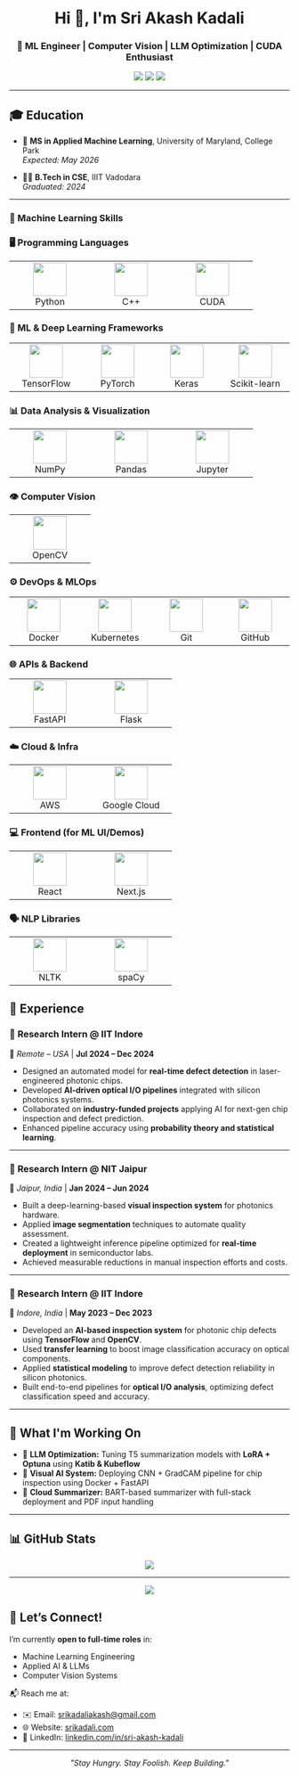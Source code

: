 <h1 align="center">Hi 👋, I'm Sri Akash Kadali</h1>
<h3 align="center">🚀 ML Engineer | Computer Vision | LLM Optimization | CUDA Enthusiast</h3>

<p align="center">
  <a href="https://www.linkedin.com/in/sri-akash-kadali" target="_blank"><img src="https://img.shields.io/badge/LinkedIn-blue?style=for-the-badge&logo=linkedin"></a>
  <a href="mailto:srikadaliakash@gmail.com" target="_blank"><img src="https://img.shields.io/badge/Gmail-red?style=for-the-badge&logo=gmail"></a>
  <a href="https://www.srikadali.com" target="_blank"><img src="https://img.shields.io/badge/Portfolio-000000?style=for-the-badge&logo=About.me&logoColor=white"></a>
</p>

---

## 🎓 Education

- 🧠 **MS in Applied Machine Learning**, University of Maryland, College Park  
  *Expected: May 2026*

- 🧑‍💻 **B.Tech in CSE**, IIIT Vadodara  
  *Graduated: 2024*

---

### 🧠 Machine Learning Skills

<!-- Programming Languages -->
### 🖥️ Programming Languages
<table>
  <tr>
    <td align="center" width="130">
      <img src="https://cdn.jsdelivr.net/gh/devicons/devicon/icons/python/python-original.svg" width="60" /><br/>Python
    </td>
    <td align="center" width="130">
      <img src="https://cdn.jsdelivr.net/gh/devicons/devicon/icons/cplusplus/cplusplus-original.svg" width="60" /><br/>C++
    </td>
    <td align="center" width="130">
      <img src="https://upload.wikimedia.org/wikipedia/commons/1/16/CUDA_logo.svg" width="60" /><br/>CUDA
    </td>
  </tr>
</table>

<!-- ML/DL Frameworks -->
### 🧠 ML & Deep Learning Frameworks
<table>
  <tr>
    <td align="center" width="130">
      <img src="https://cdn.jsdelivr.net/gh/devicons/devicon/icons/tensorflow/tensorflow-original.svg" width="60" /><br/>TensorFlow
    </td>
    <td align="center" width="130">
      <img src="https://cdn.jsdelivr.net/gh/devicons/devicon/icons/pytorch/pytorch-original.svg" width="60" /><br/>PyTorch
    </td>
    <td align="center" width="130">
      <img src="https://cdn.jsdelivr.net/gh/devicons/devicon/icons/keras/keras-plain.svg" width="60" /><br/>Keras
    </td>
    <td align="center" width="130">
      <img src="https://cdn.jsdelivr.net/gh/devicons/devicon/icons/scikitlearn/scikitlearn-original.svg" width="60" /><br/>Scikit-learn
    </td>
  </tr>
</table>

<!-- Data Analysis & Visualization -->
### 📊 Data Analysis & Visualization
<table>
  <tr>
    <td align="center" width="130">
      <img src="https://cdn.jsdelivr.net/gh/devicons/devicon/icons/numpy/numpy-original.svg" width="60" /><br/>NumPy
    </td>
    <td align="center" width="130">
      <img src="https://cdn.jsdelivr.net/gh/devicons/devicon/icons/pandas/pandas-original.svg" width="60" /><br/>Pandas
    </td>
    <td align="center" width="130">
      <img src="https://cdn.jsdelivr.net/gh/devicons/devicon/icons/jupyter/jupyter-original.svg" width="60" /><br/>Jupyter
    </td>
  </tr>
</table>

<!-- Computer Vision -->
### 👁️ Computer Vision
<table>
  <tr>
    <td align="center" width="130">
      <img src="https://cdn.jsdelivr.net/gh/devicons/devicon/icons/opencv/opencv-original.svg" width="60" /><br/>OpenCV
    </td>
  </tr>
</table>

<!-- DevOps & MLOps -->
### ⚙️ DevOps & MLOps
<table>
  <tr>
    <td align="center" width="130">
      <img src="https://cdn.jsdelivr.net/gh/devicons/devicon/icons/docker/docker-original.svg" width="60" /><br/>Docker
    </td>
    <td align="center" width="130">
      <img src="https://cdn.jsdelivr.net/gh/devicons/devicon/icons/kubernetes/kubernetes-plain.svg" width="60" /><br/>Kubernetes
    </td>
    <td align="center" width="130">
      <img src="https://cdn.jsdelivr.net/gh/devicons/devicon/icons/git/git-original.svg" width="60" /><br/>Git
    </td>
    <td align="center" width="130">
      <img src="https://cdn.jsdelivr.net/gh/devicons/devicon/icons/github/github-original.svg" width="60" /><br/>GitHub
    </td>
  </tr>
</table>

<!-- Backend & API -->
### 🌐 APIs & Backend
<table>
  <tr>
    <td align="center" width="130">
      <img src="https://cdn.jsdelivr.net/gh/devicons/devicon/icons/fastapi/fastapi-original.svg" width="60" /><br/>FastAPI
    </td>
    <td align="center" width="130">
      <img src="https://cdn.jsdelivr.net/gh/devicons/devicon/icons/flask/flask-original.svg" width="60" /><br/>Flask
    </td>
  </tr>
</table>

<!-- Cloud Platforms -->
### ☁️ Cloud & Infra
<table>
  <tr>
    <td align="center" width="130">
      <img src="https://cdn.jsdelivr.net/gh/devicons/devicon/icons/amazonwebservices/amazonwebservices-original.svg" width="60" /><br/>AWS
    </td>
    <td align="center" width="130">
      <img src="https://cdn.jsdelivr.net/gh/devicons/devicon/icons/googlecloud/googlecloud-original.svg" width="60" /><br/>Google Cloud
    </td>
  </tr>
</table>

<!-- Frontend -->
### 💻 Frontend (for ML UI/Demos)
<table>
  <tr>
    <td align="center" width="130">
      <img src="https://cdn.jsdelivr.net/gh/devicons/devicon/icons/react/react-original.svg" width="60" /><br/>React
    </td>
    <td align="center" width="130">
      <img src="https://cdn.jsdelivr.net/gh/devicons/devicon/icons/nextjs/nextjs-original.svg" width="60" /><br/>Next.js
    </td>
  </tr>
</table>

<!-- NLP Libraries -->
### 🗣️ NLP Libraries
<table>
  <tr>
    <td align="center" width="130">
      <img src="https://cdn.jsdelivr.net/gh/devicons/devicon/icons/nltk/nltk-original.svg" width="60" /><br/>NLTK
    </td>
    <td align="center" width="130">
      <img src="https://cdn.jsdelivr.net/gh/devicons/devicon/icons/spacy/spacy-original.svg" width="60" /><br/>spaCy
    </td>
  </tr>
</table>

## 💼 Experience

### 🔹 **Research Intern @ IIT Indore**  
📍 *Remote – USA* | **Jul 2024 – Dec 2024**  
- Designed an automated model for **real-time defect detection** in laser-engineered photonic chips.  
- Developed **AI-driven optical I/O pipelines** integrated with silicon photonics systems.  
- Collaborated on **industry-funded projects** applying AI for next-gen chip inspection and defect prediction.  
- Enhanced pipeline accuracy using **probability theory and statistical learning**.

---

### 🔹 **Research Intern @ NIT Jaipur**  
📍 *Jaipur, India* | **Jan 2024 – Jun 2024**  
- Built a deep-learning-based **visual inspection system** for photonics hardware.  
- Applied **image segmentation** techniques to automate quality assessment.  
- Created a lightweight inference pipeline optimized for **real-time deployment** in semiconductor labs.  
- Achieved measurable reductions in manual inspection efforts and costs.

---

### 🔹 **Research Intern @ IIT Indore**  
📍 *Indore, India* | **May 2023 – Dec 2023**  
- Developed an **AI-based inspection system** for photonic chip defects using **TensorFlow** and **OpenCV**.  
- Used **transfer learning** to boost image classification accuracy on optical components.  
- Applied **statistical modeling** to improve defect detection reliability in silicon photonics.  
- Built end-to-end pipelines for **optical I/O analysis**, optimizing defect classification speed and accuracy.

---

## 🚀 What I'm Working On

- 🧪 **LLM Optimization:** Tuning T5 summarization models with **LoRA + Optuna** using **Katib & Kubeflow**  
- 🧠 **Visual AI System:** Deploying CNN + GradCAM pipeline for chip inspection using Docker + FastAPI  
- 📄 **Cloud Summarizer:** BART-based summarizer with full-stack deployment and PDF input handling

---

## 📊 GitHub Stats

<p align="center">
  <img src="https://github-readme-stats.vercel.app/api?username=SriAkashKadali&show_icons=true&theme=default" />
</p>

---

<p align="center">
  <img src="https://leetcard.jacoblin.cool/srikadali?theme=dark&ext=heatmap" />
</p>


## 🤝 Let’s Connect!

I’m currently **open to full-time roles** in:  
- Machine Learning Engineering  
- Applied AI & LLMs  
- Computer Vision Systems

📬 Reach me at:  
- ✉️ Email: srikadaliakash@gmail.com  
- 🌐 Website: [srikadali.com](https://www.srikadali.com)  
- 🔗 LinkedIn: [linkedin.com/in/sri-akash-kadali](https://www.linkedin.com/in/sri-akash-kadali)

---

<p align="center"><i>"Stay Hungry. Stay Foolish. Keep Building."</i></p>
